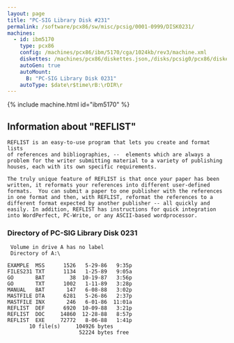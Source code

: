 ```yaml
---
layout: page
title: "PC-SIG Library Disk #231"
permalink: /software/pcx86/sw/misc/pcsig/0001-0999/DISK0231/
machines:
  - id: ibm5170
    type: pcx86
    config: /machines/pcx86/ibm/5170/cga/1024kb/rev3/machine.xml
    diskettes: /machines/pcx86/diskettes.json,/disks/pcsig0/pcx86/diskettes.json
    autoGen: true
    autoMount:
      B: "PC-SIG Library Disk 0231"
    autoType: $date\r$time\rB:\rDIR\r
---
```


{% include machine.html id="ibm5170" %}

## Information about "REFLIST"

    REFLIST is an easy-to-use program that lets you create and format lists
    of references and bibliographies, --  elements which are always a
    problem for the writer submitting material to a variety of publishing
    houses, each with its own specific requirements.
    
    The truly unique feature of REFLIST is that once your paper has been
    written, it reformats your references into different user-defined
    formats.  You can submit a paper to one publisher with the references
    in one format and then, with REFLIST, reformat the references to a
    different format expected by another publisher -- all quickly and
    easily. In addition, REFLIST has instructions for quick integration
    into WordPerfect, PC-Write, or any ASCII-based wordprocessor.

### Directory of PC-SIG Library Disk 0231

     Volume in drive A has no label
     Directory of A:\

    EXAMPLE  MSS      1526   5-29-86   9:35p
    FILES231 TXT      1134   1-25-89   9:05a
    GO       BAT        38  10-19-87   3:56p
    GO       TXT      1002   1-11-89   3:28p
    MANUAL   BAT       147   6-08-88   3:02p
    MASTFILE DTA      6281   5-26-86   2:37p
    MASTFILE INX       246   6-01-86  11:01a
    REFLIST  DEF      6920  10-09-88   3:21p
    REFLIST  DOC     14860  12-28-88   8:57p
    REFLIST  EXE     72772   8-06-88   1:41p
           10 file(s)     104926 bytes
                           52224 bytes free
